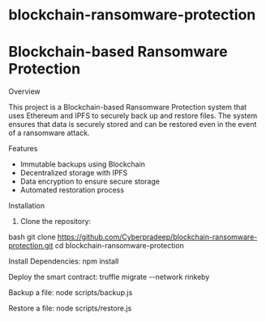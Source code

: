 # blockchain-ransomware-protection
# Blockchain-based Ransomware Protection

Overview

This project is a Blockchain-based Ransomware Protection system that uses Ethereum and IPFS to securely back up and restore files. The system ensures that data is securely stored and can be restored even in the event of a ransomware attack.

 Features

- Immutable backups using Blockchain
- Decentralized storage with IPFS
- Data encryption to ensure secure storage
- Automated restoration process

 Installation

1. Clone the repository:

bash
git clone https://github.com/Cyberpradeep/blockchain-ransomware-protection.git
cd blockchain-ransomware-protection

Install Dependencies:
npm install

Deploy the smart contract:
truffle migrate --network rinkeby

Backup a file:
node scripts/backup.js

Restore a file:
node scripts/restore.js


